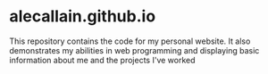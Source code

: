 # alecallain.github.io
This repository contains the code for my personal website. It also demonstrates my abilities in web programming and displaying basic information about me and the projects I've worked 
